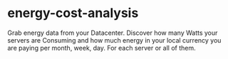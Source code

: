 # energy-cost-analysis
Grab energy data from your Datacenter. Discover how many Watts your servers are Consuming and how much energy in your local currency you are paying per month, week, day. For each server or all of them.

